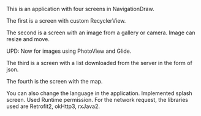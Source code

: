 This is an application with four screens in NavigationDraw.

The first is a screen with custom RecyclerView.

The second is a screen with an image from a gallery or camera. Image can resize and move.

UPD:
Now for images using PhotoView and Glide.

The third is a screen with a list downloaded from the server in the form of json.

The fourth is the screen with the map.

You can also change the language in the application. Implemented splash screen. Used Runtime permission. For the network request, the libraries used are Retrofit2, okHttp3, rxJava2.

